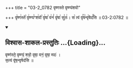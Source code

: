 +++
title = "03-2_0782 वृष्णस्ते वृष्ण्यंशवो"

+++
वृ꣡ष्ण꣢स्ते꣣ वृ꣢ष्ण्य꣣ꣳश꣢वो꣣ वृ꣢षा꣣ व꣢नं꣣ वृ꣡षा꣢ सु꣣तः꣢। स꣡ त्वं वृ꣢꣯ष꣣न्वृ꣡षेद꣢꣯सि ॥ 03-2:0782 ॥

<div class="js_include" newlevelforh1="2" title="विश्वास-शाकल-प्रस्तुतिः" unfilled url="/vedAH_Rk/shAkalam/saMhitA/vishvAsa-prastutiH/09/064/02_vRShNaste_vRShNyaM.md">
<details open><summary><h2>विश्वास-शाकल-प्रस्तुतिः ...{Loading}...</h2></summary>


वृष्ण॑स्ते॒ वृष्ण्यं॒ शवो॒ वृषा॒ वनं॒ वृषा॒ मदः॑ ।  
स॒त्यं वृ॑ष॒न्वृषेद॑सि ॥

</details>
</div>